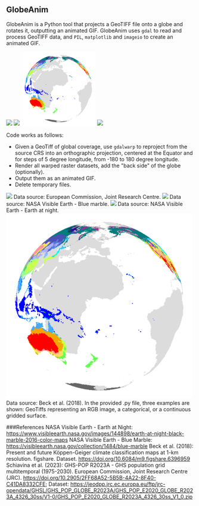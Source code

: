## GlobeAnim
GlobeAnim is a Python tool that projects a GeoTIFF file onto a globe and rotates it, outputting an animated GIF. GlobeAnim uses ```gdal``` to read and process GeoTIFF data, and ```PIL```, ```matplotlib``` and ```imageio``` to create an animated GIF. 

<img src="https://github.com/johannesuhl/globeanim/blob/main/outputs/land_shallow_topo_8192_georef.gif" width="200" />    <img src="https://github.com/johannesuhl/globeanim/blob/main/outputs/BlackMarble_2016_01deg_geo.gif" width="200" />    <img src="https://github.com/johannesuhl/globeanim/blob/main/outputs/Beck_KG_V1_present_0p5.gif" width="200" />    <img src="https://github.com/johannesuhl/globeanim/blob/main/outputs/GHS_POP_E2020_GLOBE_R2023A_4326_30ss_V1_0.gif" width="200" />

Code works as follows: 
- Given a GeoTiff of global coverage, use ```gdalwarp``` to reproject from the source CRS into an orthographic projection, centered at the Equator and for steps of 5 degree longitude, from -180 to 180 degree longitude.
- Render all warped raster datasets, add the "back side" of the globe (optionally).
- Output them as an animated GIF.
- Delete temporary files.
<img src="https://github.com/johannesuhl/globeanim/blob/main/outputs/GHS_POP_E2020_GLOBE_R2023A_4326_30ss_V1_0.gif" width="500" />
Data source: European Commission, Joint Research Centre.
<img src="https://github.com/johannesuhl/globeanim/blob/main/outputs/land_shallow_topo_8192_georef.gif" width="500" />
Data source: NASA Visible Earth - Blue marble.
<img src="https://github.com/johannesuhl/globeanim/blob/main/outputs/BlackMarble_2016_01deg_geo.gif" width="500" />
Data source: NASA Visible Earth - Earth at night.
<img src="https://github.com/johannesuhl/globeanim/blob/main/outputs/Beck_KG_V1_present_0p5.gif" width="500" />
Data source: Beck et al. (2018).
In the provided .py file, three examples are shown: GeoTiffs representing an RGB image, a categorical, or a continuous gridded surface.

###References
NASA Visible Earth - Earth at Night: https://www.visibleearth.nasa.gov/images/144898/earth-at-night-black-marble-2016-color-maps
NASA Visible Earth - Blue Marble: https://visibleearth.nasa.gov/collection/1484/blue-marble
Beck et al. (2018): Present and future Köppen-Geiger climate classification maps at 1-km resolution. figshare. Dataset. https://doi.org/10.6084/m9.figshare.6396959
Schiavina et al. (2023): GHS-POP R2023A - GHS population grid multitemporal (1975-2030). European Commission, Joint Research Centre (JRC). https://doi.org/10.2905/2FF68A52-5B5B-4A22-8F40-C41DA8332CFE; Dataset: https://jeodpp.jrc.ec.europa.eu/ftp/jrc-opendata/GHSL/GHS_POP_GLOBE_R2023A/GHS_POP_E2020_GLOBE_R2023A_4326_30ss/V1-0/GHS_POP_E2020_GLOBE_R2023A_4326_30ss_V1_0.zip
